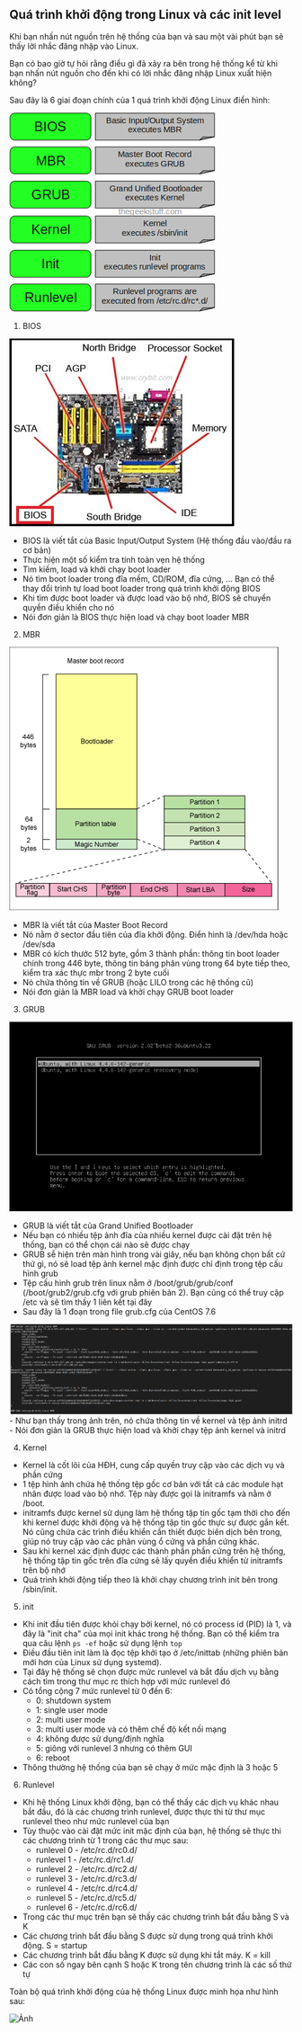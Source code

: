## Quá trình khởi động trong Linux và các init level

Khi bạn nhấn nút nguồn trên hệ thống của bạn và sau một vài phút bạn sẽ thấy lời nhắc đăng nhập vào Linux.

Bạn có bao giờ tự hỏi rằng điều gì đã xảy ra bên trong hệ thống kể từ khi bạn nhấn nút nguồn cho đến khi có lời nhắc đăng nhập Linux xuất hiện không?

Sau đây là 6 giai đoạn chính của 1 quá trình khởi động Linux điển hình:

<img src="img/19.png">

1. BIOS

<img src="img/bios.jpg">

- BIOS là viết tắt của Basic Input/Output System (Hệ thống đầu vào/đầu ra cơ bản)
- Thực hiện một số kiểm tra tính toàn vẹn hệ thống
- Tìm kiếm, load và khởi chạy boot loader
- Nó tìm boot loader trong đĩa mềm, CD/ROM, đĩa cứng, ... Bạn có thể thay đổi trình tự load boot loader trong quá trình khởi động BIOS
- Khi tìm được boot loader và được load vào bộ nhớ, BIOS sẽ chuyển quyền điều khiển cho nó
- Nói đơn giản là BIOS thực hiện load và chạy boot loader MBR

2. MBR

<img src="img/20.PNG">

- MBR là viết tắt của Master Boot Record
- Nó nằm ở sector đầu tiên của đĩa khởi động. Điển hình là /dev/hda hoặc /dev/sda
- MBR có kích thước 512 byte, gồm 3 thành phần: thông tin boot loader chính trong 446 byte, thông tin bảng phân vùng trong 64 byte tiếp theo, kiểm tra xác thực mbr trong 2 byte cuối
- Nó chứa thông tin về GRUB (hoặc LILO trong các hệ thống cũ)
- Nói đơn giản là MBR load và khởi chạy GRUB boot loader

3. GRUB

<img src="img/21.png">

- GRUB là viết tắt của Grand Unified Bootloader
- Nếu bạn có nhiều tệp ảnh đĩa của nhiều kernel được cài đặt trên hệ thống, bạn có thể chọn cái nào sẽ được chạy
- GRUB sễ hiện trên màn hình trong vài giây, nếu bạn không chọn bất cứ thứ gì, nó sẽ load tệp ảnh kernel mặc định được chỉ định trong tệp cấu hình grub
- Tệp cấu hình grub trên linux nằm ở /boot/grub/grub/conf (/boot/grub2/grub.cfg với grub phiên bản 2). Bạn cũng có thể truy cập /etc và sẽ tìm thấy 1 liên kết tại đây
- Sau đây là 1 đoạn trong file grub.cfg của CentOS 7.6
<img src="img/22.PNG">
- Như bạn thấy trong ảnh trên, nó chứa thông tin về kernel và tệp ảnh initrd
- Nói đơn giản là GRUB thực hiện load và khởi chạy tệp ảnh kernel và initrd

4. Kernel

- Kernel là cốt lõi của HĐH, cung cấp quyền truy cập vào các dịch vụ và phần cứng
- 1 tệp hình ảnh chứa hệ thống tệp gốc cơ bản với tất cả các module hạt nhân được load vào bộ nhớ. Tệp này được gọi là initramfs và nằm ở /boot.
- initramfs được kernel sử dụng làm hệ thống tập tin gốc tạm thời cho đến khi kernel được khởi động và hệ thống tập tin gốc thực sự được gắn kết. Nó cũng chứa các trình điều khiển cần thiết được biên dịch bên trong, giúp nó truy cập vào các phân vùng ổ cứng và phần cứng khác.
- Sau khi kernel xác định được các thành phần phần cứng trên hệ thống, hệ thống tập tin gốc trên đĩa cứng sẽ lấy quyền điều khiển từ initramfs trên bộ nhớ
- Quá trình khởi động tiếp theo là khởi chạy chương trình init bên trong /sbin/init.

5. init

- Khi init đầu tiên được khỏi chạy bởi kernel, nó có process id (PID) là 1, và đây là "init cha" của mọi init khác trong hệ thống. Bạn có thể kiểm tra qua câu lệnh `ps -ef` hoặc sử dụng lệnh `top`
- Điều đầu tiên init làm là đọc tệp khởi tạo ở /etc/inittab (những phiên bản mới hơn của Linux sử dụng systemd).
- Tại đây hệ thống sẽ chọn được mức runlevel và bắt đầu dịch vụ bằng cách tìm trong thư mục rc thích hợp với mức runlevel đó
- Có tổng cộng 7 mức runlevel từ 0 đến 6:
	- 0: shutdown system
	- 1: single user mode
	- 2: multi user mode
	- 3: multi user mode và có thêm chế độ kết nối mạng
	- 4: không được sử dụng/định nghĩa
	- 5: giông với runlevel 3 nhưng có thêm GUI
	- 6: reboot
- Thông thường hệ thống của bạn sẽ chạy ở mức mặc định là 3 hoặc 5

6. Runlevel

- Khi hệ thống Linux khởi động, bạn có thể thấy các dịch vụ khác nhau bắt đầu, đó là các chương trình runlevel, được thực thi từ thư mục runlevel theo như mức runlevel của bạn
- Tùy thuộc vào cài đặt mức init mặc định của bạn, hệ thống sẽ thực thi các chương trình từ 1 trong các thư mục sau:
	- runlevel 0 - /etc/rc.d/rc0.d/
	- runlevel 1 - /etc/rc.d/rc1.d/
	- runlevel 2 - /etc/rc.d/rc2.d/
	- runlevel 3 - /etc/rc.d/rc3.d/
	- runlevel 4 - /etc/rc.d/rc4.d/
	- runlevel 5 - /etc/rc.d/rc5.d/
	- runlevel 6 - /etc/rc.d/rc6.d/
- Trong các thư mục trên bạn sẽ thấy các chương trình bắt đầu bằng S và K
- Các chương trình bắt đầu bằng S được sử dụng trong quá trình khởi động. S = startup
- Các chương trinh bắt đầu bằng K được sử dụng khi tắt máy. K = kill
- Các con số ngay bên cạnh S hoặc K trong tên chương trình là các số thứ tự

Toàn bộ quá trình khởi động của hệ thống Linux được minh họa như hình sau:

![Ảnh](https://i.imgur.com/vjlbvV7.png)